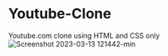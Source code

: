 # Youtube-Clone
 Youtube.com clone using HTML and CSS only
![Screenshot 2023-03-13 121442-min](https://user-images.githubusercontent.com/82265946/225703257-c09c68b3-f49c-4af7-89e0-36f88b3f084f.png)
